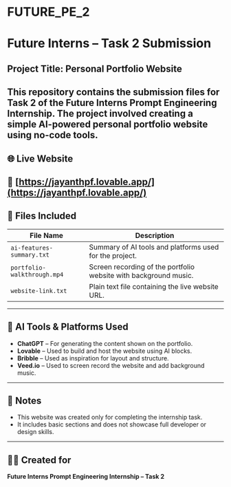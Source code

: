# FUTURE_PE_2
# Future Interns – Task 2 Submission  
## Project Title: Personal Portfolio Website

This repository contains the submission files for **Task 2** of the **Future Interns Prompt Engineering Internship**. The project involved creating a simple AI-powered personal portfolio website using no-code tools.
---
## 🌐 Live Website
🔗 [https://jayanthpf.lovable.app/](https://jayanthpf.lovable.app/)
---
## 📄 Files Included
| File Name                 | Description                                                   |
|--------------------------|---------------------------------------------------------------|
| `ai-features-summary.txt`| Summary of AI tools and platforms used for the project.       |
| `portfolio-walkthrough.mp4` | Screen recording of the portfolio website with background music. |
| `website-link.txt`       | Plain text file containing the live website URL.              |
---
## 🤖 AI Tools & Platforms Used
- **ChatGPT** – For generating the content shown on the portfolio.
- **Lovable** – Used to build and host the website using AI blocks.
- **Bribble** – Used as inspiration for layout and structure.
- **Veed.io** – Used to screen record the website and add background music.
---
## 📌 Notes
- This website was created only for completing the internship task.
- It includes basic sections and does not showcase full developer or design skills.
---
## 🧑‍💻 Created for
**Future Interns Prompt Engineering Internship – Task 2**

